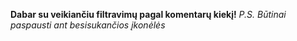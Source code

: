 **Dabar su veikiančiu filtravimų pagal komentarų kiekį!**
<i>P.S. Būtinai paspausti ant besisukančios įkonėlės</i>

